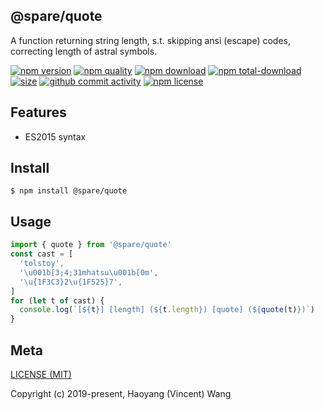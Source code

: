 ## @spare/quote
A function returning string length,
s.t. 
    skipping ansi (escape) codes,
    correcting length of astral symbols.

[![npm version][npm-image]][npm-url]
[![npm quality][quality-image]][quality-url]
[![npm download][download-image]][npm-url]
[![npm total-download][total-download-image]][npm-url]
[![size][size]][size-url]
[![github commit activity][commit-image]][github-url]
[![npm license][license-image]][npm-url]

## Features

- ES2015 syntax

## Install
```console
$ npm install @spare/quote
```

## Usage
```js
import { quote } from '@spare/quote'
const cast = [
  'tolstoy',
  '\u001b[3;4;31mhatsu\u001b[0m',
  '\u{1F3C3}2\u{1F525}7',
]
for (let t of cast) {
  console.log(`[${t}] [length] (${t.length}) [quote] (${quote(t)})`)
}
```

## Meta
[LICENSE (MIT)](/LICENSE)

Copyright (c) 2019-present, Haoyang (Vincent) Wang

[//]: <> (Shields)
[npm-image]: https://img.shields.io/npm/v/@spare/bracket.svg?style=flat-square
[quality-image]: http://npm.packagequality.com/shield/@spare/bracket.svg?style=flat-square
[download-image]: https://img.shields.io/npm/dm/@spare/bracket.svg?style=flat-square
[total-download-image]:https://img.shields.io/npm/dt/@spare/bracket.svg?style=flat-square
[license-image]: https://img.shields.io/npm/l/@spare/bracket.svg?style=flat-square
[commit-image]: https://img.shields.io/github/commit-activity/y/hoyeungw/spare/bracket?style=flat-square
[size]: https://flat.badgen.net/packagephobia/install/@spare/bracket

[//]: <> (Link)
[npm-url]: https://npmjs.org/package/@spare/bracket
[quality-url]: http://packagequality.com/#?package=@spare/bracket
[github-url]: https://github.com/hoyeungw/@spare/bracket
[size-url]: https://packagephobia.now.sh/result?p=@spare/bracket
